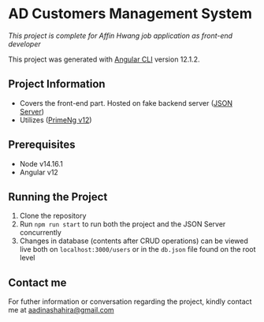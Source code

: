# AD Customers Management System

*This project is complete for Affin Hwang job application as front-end developer*

This project was generated with [Angular CLI](https://github.com/angular/angular-cli) version 12.1.2.


## Project Information

- Covers the front-end part. Hosted on fake backend server ([JSON Server](https://www.npmjs.com/package/json-server))
- Utilizes ([PrimeNg v12](https://www.primefaces.org/primeng-v12-lts))


## Prerequisites

- Node v14.16.1
- Angular v12


## Running the Project

1. Clone the repository
2. Run `npm run start` to run both the project and the JSON Server concurrently
3. Changes in database (contents after CRUD operations) can be viewed live both on `localhost:3000/users` or in the `db.json` file found on the root level


## Contact me

For futher information or conversation regarding the project, kindly contact me at <aadinashahira@gmail.com>
